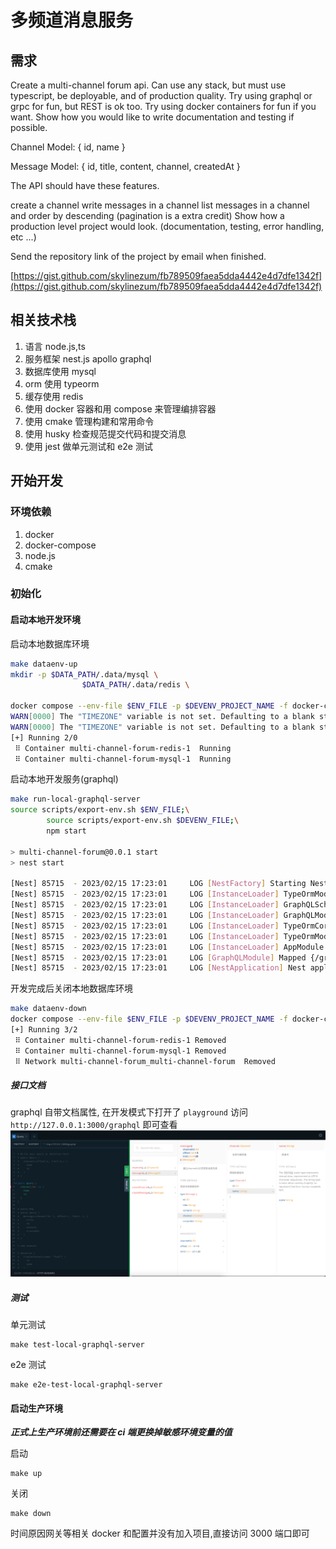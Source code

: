 # 多频道消息服务

## 需求

Create a multi-channel forum api. Can use any stack, but must use typescript, be deployable, and of production quality. Try using graphql or grpc for fun, but REST is ok too. Try using docker containers for fun if you want. Show how you would like to write documentation and testing if possible.

Channel Model: { id, name }

Message Model: { id, title, content, channel, createdAt }

The API should have these features.

create a channel
write messages in a channel
list messages in a channel and order by descending (pagination is a extra credit)
Show how a production level project would look. (documentation, testing, error handling, etc ...)

Send the repository link of the project by email when finished.

[https://gist.github.com/skylinezum/fb789509faea5dda4442e4d7dfe1342f](https://gist.github.com/skylinezum/fb789509faea5dda4442e4d7dfe1342f)

## 相关技术栈

1. 语言 node.js,ts
1. 服务框架 nest.js apollo graphql
1. 数据库使用 mysql
1. orm 使用 typeorm
1. 缓存使用 redis
1. 使用 docker 容器和用 compose 来管理编排容器
1. 使用 cmake 管理构建和常用命令
1. 使用 husky 检查规范提交代码和提交消息
1. 使用 jest 做单元测试和 e2e 测试

## 开始开发

### 环境依赖

1. docker
1. docker-compose
1. node.js
1. cmake

### 初始化

#### 启动本地开发环境

启动本地数据库环境

```bash
make dataenv-up
mkdir -p $DATA_PATH/.data/mysql \
                $DATA_PATH/.data/redis \

docker compose --env-file $ENV_FILE -p $DEVENV_PROJECT_NAME -f docker-compose.yaml -f docker-compose.dataenv.yaml up -d mysql redis
WARN[0000] The "TIMEZONE" variable is not set. Defaulting to a blank string.
WARN[0000] The "TIMEZONE" variable is not set. Defaulting to a blank string.
[+] Running 2/0
 ⠿ Container multi-channel-forum-redis-1  Running
 ⠿ Container multi-channel-forum-mysql-1  Running
```

启动本地开发服务(graphql)

```bash
make run-local-graphql-server
source scripts/export-env.sh $ENV_FILE;\
        source scripts/export-env.sh $DEVENV_FILE;\
        npm start

> multi-channel-forum@0.0.1 start
> nest start

[Nest] 85715  - 2023/02/15 17:23:01     LOG [NestFactory] Starting Nest application...
[Nest] 85715  - 2023/02/15 17:23:01     LOG [InstanceLoader] TypeOrmModule dependencies initialized +38ms
[Nest] 85715  - 2023/02/15 17:23:01     LOG [InstanceLoader] GraphQLSchemaBuilderModule dependencies initialized +0ms
[Nest] 85715  - 2023/02/15 17:23:01     LOG [InstanceLoader] GraphQLModule dependencies initialized +0ms
[Nest] 85715  - 2023/02/15 17:23:01     LOG [InstanceLoader] TypeOrmCoreModule dependencies initialized +66ms
[Nest] 85715  - 2023/02/15 17:23:01     LOG [InstanceLoader] TypeOrmModule dependencies initialized +0ms
[Nest] 85715  - 2023/02/15 17:23:01     LOG [InstanceLoader] AppModule dependencies initialized +0ms
[Nest] 85715  - 2023/02/15 17:23:01     LOG [GraphQLModule] Mapped {/graphql, POST} route +219ms
[Nest] 85715  - 2023/02/15 17:23:01     LOG [NestApplication] Nest application successfully started +1ms

```

开发完成后关闭本地数据库环境

```bash
make dataenv-down
docker compose --env-file $ENV_FILE -p $DEVENV_PROJECT_NAME -f docker-compose.yaml -f docker-compose.dataenv.yaml down -v --remove-orphans
[+] Running 3/2
 ⠿ Container multi-channel-forum-redis-1 Removed
 ⠿ Container multi-channel-forum-mysql-1 Removed
 ⠿ Network multi-channel-forum_multi-channel-forum  Removed
```

##### 接口文档

graphql 自带文档属性, 在开发模式下打开了 `playground` 访问 `http://127.0.0.1:3000/graphql` 即可查看
![文档预览](https://raw.githubusercontent.com/0xleung/multi-channel-forum/main/docs/images/doc.png)

##### 测试

单元测试

```
make test-local-graphql-server
```

e2e 测试

```
make e2e-test-local-graphql-server
```

#### 启动生产环境

**_正式上生产环境前还需要在 ci 端更换掉敏感环境变量的值_**

启动

```
make up
```

关闭

```
make down
```

时间原因网关等相关 docker 和配置并没有加入项目,直接访问 3000 端口即可

